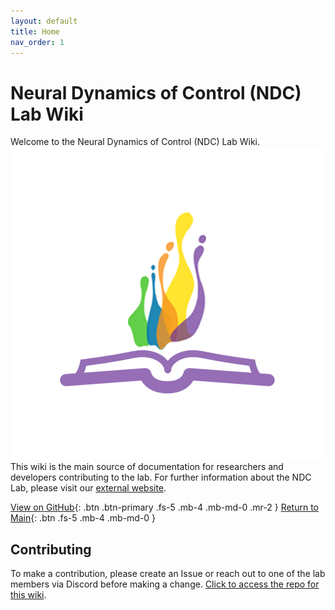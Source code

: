 ```yaml
---
layout: default
title: Home
nav_order: 1
---
```


# Neural Dynamics of Control (NDC) Lab Wiki
Welcome to the Neural Dynamics of Control (NDC) Lab Wiki.
![](ndcwikiicon.png)
This wiki is the main source of documentation for researchers and developers contributing to the lab. For further information about the NDC Lab, please visit our [external website](http://www.ndclab.com/).

<!-- [Get started now](#getting-started){: .btn .btn-primary .fs-5 .mb-4 .mb-md-0 .mr-2 }  -->
[View on GitHub](https://github.com/NDCLab/wiki){: .btn .btn-primary .fs-5 .mb-4 .mb-md-0 .mr-2 }
[Return to Main](https://ndclab.github.io/){: .btn .fs-5 .mb-4 .mb-md-0 }

## Contributing
To make a contribution, please create an Issue or reach out to one of the lab members via Discord before making a change.
[Click to access the repo for this wiki](https://github.com/NDCLab/ndclab.github.io/tree/main).
